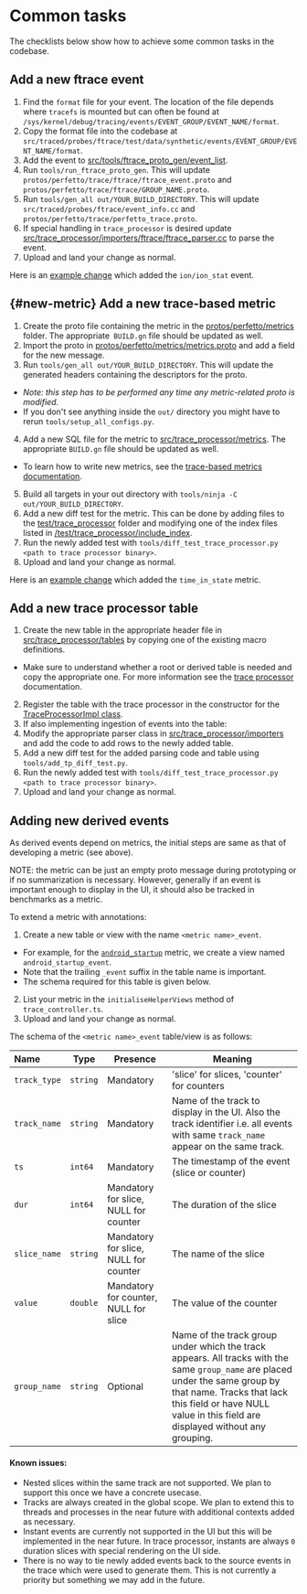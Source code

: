 # Common tasks

The checklists below show how to achieve some common tasks in the codebase.

## Add a new ftrace event

1. Find the `format` file for your event. The location of the file depends where `tracefs` is mounted but can often be found at `/sys/kernel/debug/tracing/events/EVENT_GROUP/EVENT_NAME/format`.
2. Copy the format file into the codebase at `src/traced/probes/ftrace/test/data/synthetic/events/EVENT_GROUP/EVENT_NAME/format`.
3. Add the event to [src/tools/ftrace_proto_gen/event_list](/src/tools/ftrace_proto_gen/event_list).
4. Run `tools/run_ftrace_proto_gen`. This will update `protos/perfetto/trace/ftrace/ftrace_event.proto` and `protos/perfetto/trace/ftrace/GROUP_NAME.proto`.
5. Run `tools/gen_all out/YOUR_BUILD_DIRECTORY`. This will update `src/traced/probes/ftrace/event_info.cc` and `protos/perfetto/trace/perfetto_trace.proto`.
6. If special handling in `trace_processor` is desired update [src/trace_processor/importers/ftrace/ftrace_parser.cc](/src/trace_processor/importers/ftrace/ftrace_parser.cc) to parse the event.
7. Upload and land your change as normal.

Here is an [example change](https://android-review.googlesource.com/c/platform/external/perfetto/+/1290645) which added the `ion/ion_stat` event.

## {#new-metric} Add a new trace-based metric

1. Create the proto file containing the metric in the [protos/perfetto/metrics](/protos/perfetto/metrics) folder. The appropriate` BUILD.gn` file should be updated as well.
2. Import the proto in [protos/perfetto/metrics/metrics.proto](/protos/perfetto/metrics/metrics.proto) and add a field for the new message.
3. Run `tools/gen_all out/YOUR_BUILD_DIRECTORY`. This will update the generated headers containing the descriptors for the proto.
  * *Note: this step has to be performed any time any metric-related proto is modified.*
  * If you don't see anything inside the `out/` directory you might have to
  rerun `tools/setup_all_configs.py`.
4. Add a new SQL file for the metric to [src/trace_processor/metrics](/src/trace_processor/metrics). The appropriate `BUILD.gn` file should be updated as well.
  * To learn how to write new metrics, see the [trace-based metrics documentation](/docs/analysis/metrics.md).
5. Build all targets in your out directory with `tools/ninja -C out/YOUR_BUILD_DIRECTORY`.
6. Add a new diff test for the metric. This can be done by adding files to
the [test/trace_processor](/test/trace_processor) folder and modifying one
of the index files listed in
[/test/trace_processor/include_index](/test/trace_processor/include_index).
7. Run the newly added test with `tools/diff_test_trace_processor.py <path to trace processor binary>`.
8. Upload and land your change as normal.

Here is an [example change](https://android-review.googlesource.com/c/platform/external/perfetto/+/1290643) which added the `time_in_state` metric.

## Add a new trace processor table

1. Create the new table in the appropriate header file in [src/trace_processor/tables](/src/trace_processor/tables) by copying one of the existing macro definitions.
  * Make sure to understand whether a root or derived table is needed and copy the appropriate one. For more information see the [trace processor](/docs/analysis/trace-processor.md) documentation.
2. Register the table with the trace processor in the constructor for the [TraceProcessorImpl class](/src/trace_processor/trace_processor_impl.cc).
3. If also implementing ingestion of events into the table:
  1. Modify the appropriate parser class in [src/trace_processor/importers](/src/trace_processor/importers) and add the code to add rows to the newly added table.
  2. Add a new diff test for the added parsing code and table using
  `tools/add_tp_diff_test.py`.
  3. Run the newly added test with `tools/diff_test_trace_processor.py <path to trace processor binary>`.
4. Upload and land your change as normal.

## Adding new derived events

As derived events depend on metrics, the initial steps are same as that of developing a metric (see above).

NOTE: the metric can be just an empty proto message during prototyping or if no summarization is necessary. However, generally if an event is important enough to display in the UI, it should also be tracked in benchmarks as a metric.

To extend a metric with annotations:

1. Create a new table or view with the name `<metric name>_event`.
  * For example, for the [`android_startup`]() metric, we create a view named `android_startup_event`.
  * Note that the trailing `_event` suffix in the table name is important.
  * The schema required for this table is given below.
2. List your metric in the `initialiseHelperViews` method of `trace_controller.ts`.
3. Upload and land your change as normal.

The schema of the `<metric name>_event` table/view is as follows:

| Name         | Type     | Presence                              | Meaning                                                      |
| :----------- | -------- | ------------------------------------- | ------------------------------------------------------------ |
| `track_type` | `string` | Mandatory                             | 'slice' for slices, 'counter' for counters                   |
| `track_name` | `string` | Mandatory                             | Name of the track to display in the UI. Also the track identifier i.e. all events with same `track_name` appear on the same track. |
| `ts`         | `int64`  | Mandatory                             | The timestamp of the event (slice or counter)                |
| `dur`        | `int64`  | Mandatory for slice, NULL for counter | The duration of the slice                                    |
| `slice_name` | `string` | Mandatory for slice, NULL for counter | The name of the slice                                        |
| `value`      | `double` | Mandatory for counter, NULL for slice | The value of the counter                                     |
| `group_name` | `string` | Optional                              | Name of the track group under which the track appears. All tracks with the same `group_name` are placed under the same group by that name. Tracks that lack this field or have NULL value in this field are displayed without any grouping. |

#### Known issues:

* Nested slices within the same track are not supported. We plan to support this
  once we have a concrete usecase.
* Tracks are always created in the global scope. We plan to extend this to
  threads and processes in the near future with additional contexts added as
  necessary.
* Instant events are currently not supported in the UI but this will be
  implemented in the near future. In trace processor, instants are always `0`
  duration slices with special rendering on the UI side.
* There is no way to tie newly added events back to the source events in the
  trace which were used to generate them. This is not currently a priority but
  something we may add in the future.
